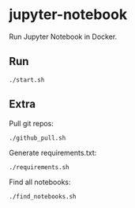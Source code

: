 # jupyter-notebook

Run Jupyter Notebook in Docker.

## Run

```
./start.sh
```

## Extra

Pull git repos:

```
./github_pull.sh
```

Generate requirements.txt:

```
./requirements.sh
```

Find all notebooks:

```
./find_notebooks.sh
```


